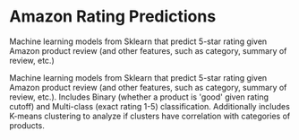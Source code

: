 # Amazon Rating Predictions
Machine learning models from Sklearn that predict 5-star rating given Amazon product review (and other features, such as category, summary of review, etc.)

Machine learning models from Sklearn that predict 5-star rating given Amazon product review (and other features, such as category, summary of review, etc.). Includes Binary (whether a product is 'good' given rating cutoff) and Multi-class (exact rating 1-5) classification. Additionally includes K-means clustering to analyze if clusters have correlation with categories of products.
